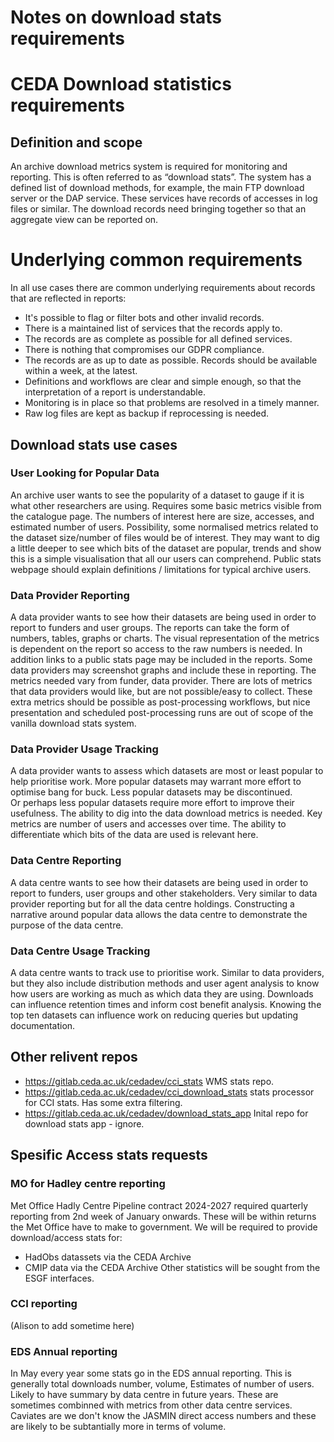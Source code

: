 # Notes on download stats requirements




# CEDA Download statistics requirements 

## Definition and scope

An archive download metrics system is required for monitoring and reporting. This is often referred to as “download stats”. 
The system has a defined list of download methods, for example, the main FTP download server or the DAP service. These 
services have records of accesses in log files or similar. The download records need bringing together so that an 
aggregate view can be reported on. 

# Underlying common requirements
In all use cases there are common underlying requirements about records that are reflected in reports:
 - It's possible to flag or filter bots and other invalid records.
 - There is a maintained list of services that the records apply to. 
 - The records are as complete as possible for all defined services.
 - There is nothing that compromises our GDPR compliance.
 - The records are as up to date as possible. Records should be available within a week, at the latest. 
 - Definitions and workflows are clear and simple enough, so that the interpretation of a report is understandable.
 - Monitoring is in place so that problems are resolved in a timely manner.
 - Raw log files are kept as backup if reprocessing is needed.

## Download stats use cases

### User Looking for Popular Data
An archive user wants to see the popularity of a dataset to gauge if it is what other researchers are using. 
Requires some basic metrics visible from the catalogue page. The numbers of interest here are size, accesses, 
and estimated number of users. Possibility, some normalised metrics related to the dataset size/number of 
files would be of interest. They may want to dig a little deeper to see which bits of the dataset are popular, 
trends and show this is a simple visualisation that all our users can comprehend. Public stats webpage should 
explain definitions / limitations for typical archive users. 

### Data Provider Reporting
A data provider wants to see how their datasets are being used in order to report to funders and user groups. 
The reports can take the form of numbers, tables, graphs or charts. The visual representation of the metrics is 
dependent on the report so access to the raw numbers is needed. In addition links to a public stats page may 
be included in the reports. Some data providers may screenshot graphs and include these in reporting. 
The metrics needed vary from funder, data provider. There are lots of metrics that data providers would like, 
but are not possible/easy to collect. These extra metrics should be possible as post-processing workflows, 
but nice presentation and scheduled post-processing runs are out of scope of the vanilla download stats system.    

### Data Provider Usage Tracking
A data provider wants to assess which datasets are most or least popular to help prioritise work. More 
popular datasets may warrant more effort to optimise bang for buck. Less popular datasets may be discontinued.  
Or perhaps less popular datasets require more effort to improve their  usefulness. The ability to dig into the 
data download metrics is needed. Key metrics are number of users and accesses over time. The ability to 
differentiate which bits of the data are used is relevant here. 

### Data Centre Reporting
A data centre wants to see how their datasets are being used in order to report to funders, user groups 
and other stakeholders. Very similar to data provider reporting but for all the data centre holdings. 
Constructing a narrative around popular data allows the data centre to demonstrate the purpose of 
the data centre. 

### Data Centre Usage Tracking
A data centre wants to track use to prioritise work. Similar to data providers, but they also include 
distribution methods and user agent analysis to know how users are working as much as which data they 
are using. Downloads can influence retention times and inform cost benefit analysis. Knowing the top 
ten datasets can influence work on reducing queries but updating documentation. 


## Other relivent repos

 - https://gitlab.ceda.ac.uk/cedadev/cci_stats WMS stats repo.
 - https://gitlab.ceda.ac.uk/cedadev/cci_download_stats stats processor for CCI stats. Has some extra filtering.
 - https://gitlab.ceda.ac.uk/cedadev/download_stats_app Inital repo for download stats app - ignore.


## Spesific Access stats requests

### MO for Hadley centre reporting
Met Office Hadly Centre Pipeline contract 2024-2027 required quarterly reporting from 2nd week of January onwards. These will be within returns the Met Office have to make to government. We will be required to provide download/access stats for:
 - HadObs datassets via the CEDA Archive
 - CMIP data via the CEDA Archive
Other statistics will be sought from the ESGF interfaces.

### CCI reporting
(Alison to add sometime here)

### EDS Annual reporting
In May every year some stats go in the EDS annual reporting. This is generally total downloads number, volume, Estimates of number of 
users. Likely to have summary by data centre in future years. These are sometimes combinned with metrics from other 
data centre services. Caviates are we don't know the JASMIN direct access numbers and these are likely to be subtantially more 
in terms of volume.

